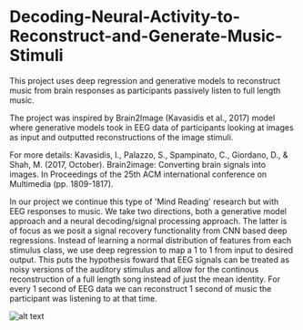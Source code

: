 # Decoding-Neural-Activity-to-Reconstruct-and-Generate-Music-Stimuli
This project uses deep regression and generative models to reconstruct music from brain responses as participants passively listen to full length music.   

The project was inspired by Brain2Image (Kavasidis et al., 2017) model where generative models took in EEG data of participants looking at images as input and outputted reconstructions of the image stimuli. 

For more details: Kavasidis, I., Palazzo, S., Spampinato, C., Giordano, D., & Shah, M. (2017, October). Brain2image: Converting brain signals into images. In Proceedings of the 25th ACM international conference on Multimedia (pp. 1809-1817).

In our project we continue this type of 'Mind Reading' research but with EEG responses to music. We take two directions, both a generative model approach and a neural decoding/signal processing approach. The latter is of focus as we posit a signal recovery functionality from CNN based deep regressions. Instead of learning a normal distribution of features from each stimulus class, we use deep regression to map a 1 to 1 from input to desired output. This puts the hypothesis foward that EEG signals can be treated as noisy versions of the auditory stimulus and allow for the continous reconstruction of a full length song instead of just the mean identity. For every 1 second of EEG data we can reconstruct 1 second of music the participant was listening to at that time. 

![alt text](https://github.com/AGRamirezz/Decoding-Neural-Activity-to-Reconstruct-and-Generate-Music-Stimuli/blob/Figures/Model_input_output.png?raw=true)
